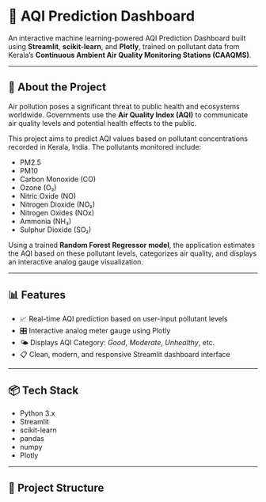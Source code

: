 # 🌿 AQI Prediction Dashboard

An interactive machine learning-powered AQI Prediction Dashboard built using **Streamlit**, **scikit-learn**, and **Plotly**, trained on pollutant data from Kerala’s **Continuous Ambient Air Quality Monitoring Stations (CAAQMS)**.

---

## 📌 About the Project

Air pollution poses a significant threat to public health and ecosystems worldwide. Governments use the **Air Quality Index (AQI)** to communicate air quality levels and potential health effects to the public.

This project aims to predict AQI values based on pollutant concentrations recorded in Kerala, India. The pollutants monitored include:

- PM2.5  
- PM10  
- Carbon Monoxide (CO)  
- Ozone (O₃)  
- Nitric Oxide (NO)  
- Nitrogen Dioxide (NO₂)  
- Nitrogen Oxides (NOx)  
- Ammonia (NH₃)  
- Sulphur Dioxide (SO₂)

Using a trained **Random Forest Regressor model**, the application estimates the AQI based on these pollutant levels, categorizes air quality, and displays an interactive analog gauge visualization.

---

## 📊 Features

- 📈 Real-time AQI prediction based on user-input pollutant levels  
- 🎛️ Interactive analog meter gauge using Plotly  
- 🌤️ Displays AQI Category: *Good*, *Moderate*, *Unhealthy*, etc.  
- 📋 Clean, modern, and responsive Streamlit dashboard interface  

---

## 📦 Tech Stack

- Python 3.x  
- Streamlit  
- scikit-learn  
- pandas  
- numpy  
- Plotly  

---

## 📂 Project Structure

